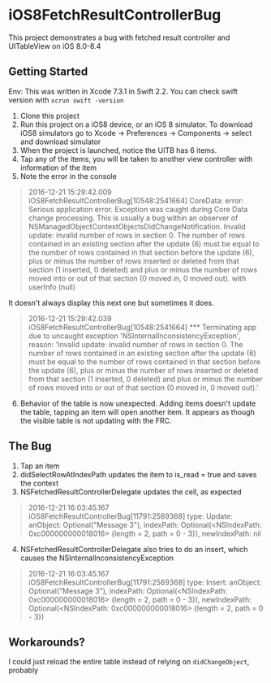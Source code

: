 # iOS8FetchResultControllerBug

This project demonstrates a bug with fetched result controller and UITableView on iOS 8.0-8.4

## Getting Started

Env: This was written in Xcode 7.3.1 in Swift 2.2. You can check swift version with `xcrun swift -version`

1. Clone this project
2. Run this project on a iOS8 device, or an iOS 8 simulator. To download iOS8 simulators go to Xcode -> Preferences -> Components -> select and download simulator
3. When the project is launched, notice the UITB has 6 items.
4. Tap any of the items, you will be taken to another view controller with information of the item
5. Note the error in the console 
> 2016-12-21 15:29:42.009 iOS8FetchResultControllerBug[10548:2541664] CoreData: error: Serious application error.  Exception was caught during Core Data change processing.  This is usually a bug within an observer of NSManagedObjectContextObjectsDidChangeNotification.  Invalid update: invalid number of rows in section 0.  The number of rows contained in an existing section after the update (6) must be equal to the number of rows contained in that section before the update (6), plus or minus the number of rows inserted or deleted from that section (1 inserted, 0 deleted) and plus or minus the number of rows moved into or out of that section (0 moved in, 0 moved out). with userInfo (null)

It doesn't always display this next one but sometimes it does.
>2016-12-21 15:29:42.039 iOS8FetchResultControllerBug[10548:2541664] *** Terminating app due to uncaught exception 'NSInternalInconsistencyException', reason: 'Invalid update: invalid number of rows in section 0.  The number of rows contained in an existing section after the update (6) must be equal to the number of rows contained in that section before the update (6), plus or minus the number of rows inserted or deleted from that section (1 inserted, 0 deleted) and plus or minus the number of rows moved into or out of that section (0 moved in, 0 moved out).'
6. Behavior of the table is now unexpected. Adding items doesn't update the table, tapping an item will open another item. It appears as though the visible table is not updating with the FRC.

## The Bug

1. Tap an item
2. didSelectRowAtIndexPath updates the item to is_read = true and saves the context
3. NSFetchedResultControllerDelegate updates the cell, as expected 
> 2016-12-21 16:03:45.167 iOS8FetchResultControllerBug[11791:2569368] type: Update: anObject: Optional("Message 3"), indexPath: Optional(<NSIndexPath: 0xc000000000018016> {length = 2, path = 0 - 3}), newIndexPath: nil
4. NSFetchedResultControllerDelegate also tries to do an insert, which causes the NSInternalInconsistencyException
> 2016-12-21 16:03:45.167 iOS8FetchResultControllerBug[11791:2569368] type: Insert: anObject: Optional("Message 3"), indexPath: Optional(<NSIndexPath: 0xc000000000018016> {length = 2, path = 0 - 3}), newIndexPath: Optional(<NSIndexPath: 0xc000000000018016> {length = 2, path = 0 - 3})

## Workarounds?

I could just reload the entire table instead of relying on `didChangeObject`, probably